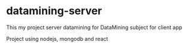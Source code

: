 # datamining-server

This my project server datamining for DataMining subject for client app

Project using nodejs, mongodb and react
